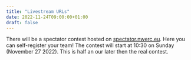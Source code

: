 ```yaml
---
title: "Livestream URLs"
date: 2022-11-24T09:00:00+01:00
draft: false
---
```


There will be a spectator contest hosted on [spectator.nwerc.eu](http://spectator.nwerc.eu).
Here you can self-register your team!
The contest will start at 10:30 on Sunday (November 27 2022). This is half an our later then the real contest.
